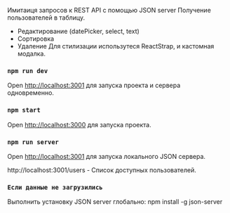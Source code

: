 Имитаиця запросов к REST API с помощью JSON server
Получение пользователей в таблицу.
- Редактирование (datePicker, select, text)
- Сортировка
- Удаление
Для стилизации использутеся ReactStrap, и кастомная модалка.

### `npm run dev`
Open [http://localhost:3001](http://localhost:3001) для запуска проекта и сервера одновременно.

### `npm start`
Open [http://localhost:3000](http://localhost:3000) для запуска проекта.

### `npm run server`
Open [http://localhost:3001](http://localhost:3001) для запуска локального JSON сервера.

http://localhost:3001/users - Список доступных пользователей.

### `Если данные не загрузились`

Выполнить установку JSON server глобально: npm install -g json-server
